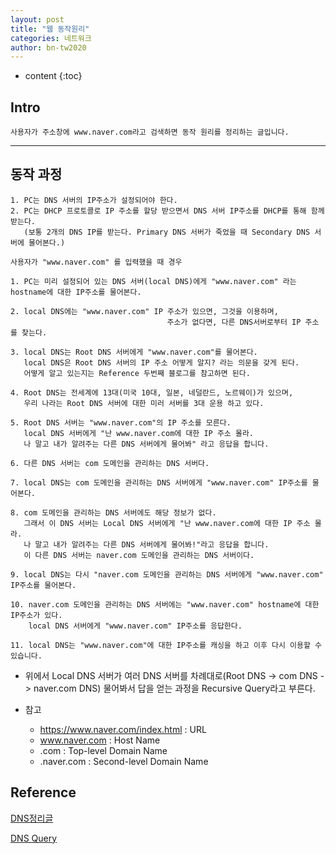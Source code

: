 ```yaml
---
layout: post
title: "웹 동작원리"
categories: 네트워크
author: bn-tw2020
---
```

* content
{:toc}

## Intro

```
사용자가 주소창에 www.naver.com라고 검색하면 동작 원리를 정리하는 글입니다.
```




---

## 동작 과정

```
1. PC는 DNS 서버의 IP주소가 설정되어야 한다.
2. PC는 DHCP 프로토콜로 IP 주소를 할당 받으면서 DNS 서버 IP주소를 DHCP를 통해 함께 받는다.
   (보통 2개의 DNS IP를 받는다. Primary DNS 서버가 죽었을 때 Secondary DNS 서버에 물어본다.)

사용자가 "www.naver.com" 를 입력했을 때 경우

1. PC는 미리 설정되어 있는 DNS 서버(local DNS)에게 "www.naver.com" 라는 hostname에 대한 IP주소를 물어본다.

2. local DNS에는 "www.naver.com" IP 주소가 있으면, 그것을 이용하며,
                                   주소가 없다면, 다른 DNS서버로부터 IP 주소를 찾는다.

3. local DNS는 Root DNS 서버에게 "www.naver.com"를 물어본다.
   local DNS은 Root DNS 서버의 IP 주소 어떻게 알지? 라는 의문을 갖게 된다.
   어떻게 알고 있는지는 Reference 두번째 블로그를 참고하면 된다.

4. Root DNS는 전세계에 13대(미국 10대, 일본, 네덜란드, 노르웨이)가 있으며,
   우리 나라는 Root DNS 서버에 대한 미러 서버를 3대 운용 하고 있다.

5. Root DNS 서버는 "www.naver.com"의 IP 주소를 모른다.
   local DNS 서버에게 "난 www.naver.com에 대한 IP 주소 몰라.
   나 말고 내가 알려주는 다른 DNS 서버에게 물어봐" 라고 응답을 합니다.

6. 다른 DNS 서버는 com 도메인을 관리하는 DNS 서버다.

7. local DNS는 com 도메인을 관리하는 DNS 서버에게 "www.naver.com" IP주소를 물어본다.

8. com 도메인을 관리하는 DNS 서버에도 해당 정보가 없다.
   그래서 이 DNS 서버는 Local DNS 서버에게 "난 www.naver.com에 대한 IP 주소 몰라.
   나 말고 내가 알려주는 다른 DNS 서버에게 물어봐!"라고 응답을 합니다.
   이 다른 DNS 서버는 naver.com 도메인을 관리하는 DNS 서버이다.

9. local DNS는 다시 "naver.com 도메인을 관리하는 DNS 서버에게 "www.naver.com" IP주소를 물어본다.

10. naver.com 도메인을 관리하는 DNS 서버에는 "www.naver.com" hostname에 대한 IP주소가 있다.
    local DNS 서버에게 "www.naver.com" IP주소를 응답한다.

11. local DNS는 "www.naver.com"에 대한 IP주소를 캐싱을 하고 이후 다시 이용할 수 있습니다.
```

* 위에서 Local DNS 서버가 여러 DNS 서버를 차례대로(Root DNS -> com DNS -> naver.com DNS)
  물어봐서 답을 얻는 과정을 Recursive Query라고 부른다.

* 참고
   * https://www.naver.com/index.html : URL
   * www.naver.com : Host Name
   * .com : Top-level Domain Name
   * .naver.com : Second-level Domain Name

## Reference

[DNS정리글](http://blog.naver.com/PostView.nhn?blogId=kostry&logNo=220899042020)

[DNS Query](https://webdir.tistory.com/161)